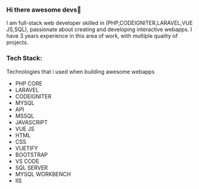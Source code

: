 ### Hi there awesome devs👋

I am full-stack web developer skilled in (PHP,CODEIGNITER,LARAVEL,VUE JS,SQL), passionate about creating and developing interactive webapps. 
I have 3 years experience in this area of work, with multiple quality of projects.

### Tech Stack:

Technologies that i used when building awesome webapps 

- PHP CORE
- LARAVEL
- CODEIGNITER
- MYSQL
- API
- MSSQL
- JAVASCRIPT
- VUE JS
- HTML
- CSS
- VUETIFY
- BOOTSTRAP
- VS CODE
- SQL SERVER
- MYSQL WORKBENCH
- IIS

